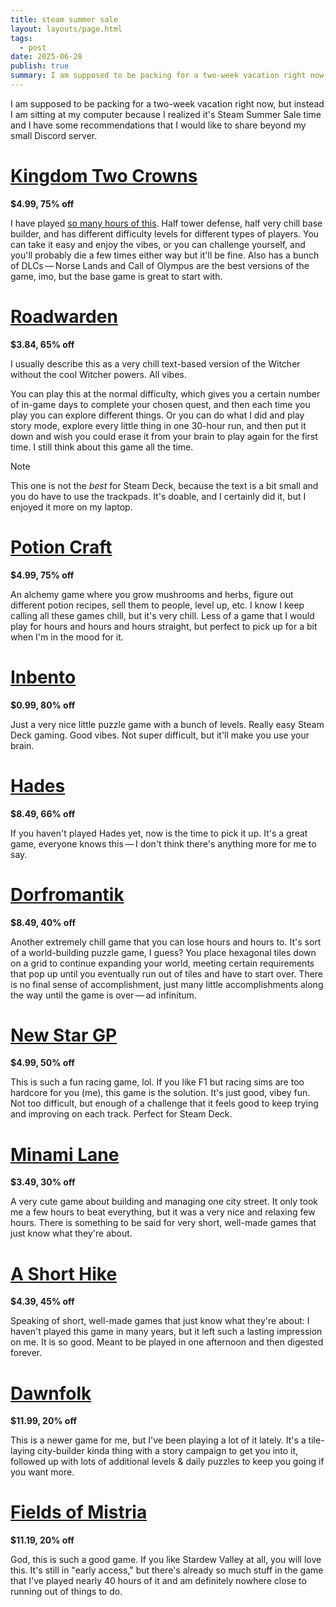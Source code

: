 ```yaml
---
title: steam summer sale
layout: layouts/page.html
tags:
  - post
date: 2025-06-28
publish: true
summary: I am supposed to be packing for a two-week vacation right now, but instead I am sitting at my computer because I realized it's Steam Summer Sale time and I have some recommendations that I would like to share.
---
```

I am supposed to be packing for a two-week vacation right now, but instead I am sitting at my computer because I realized it's Steam Summer Sale time and I have some recommendations that I would like to share beyond my small Discord server.

# [Kingdom Two Crowns](https://store.steampowered.com/app/701160/Kingdom_Two_Crowns/)
**$4.99, 75% off**

I have played [so many hours of this](https://jillian.garden/shelf/games/twocrowns/). Half tower defense, half very chill base builder, and has different difficulty levels for different types of players. You can take it easy and enjoy the vibes, or you can challenge yourself, and you'll probably die a few times either way but it'll be fine. Also has a bunch of DLCs — Norse Lands and Call of Olympus are the best versions of the game, imo, but the base game is great to start with.

# [Roadwarden](https://store.steampowered.com/app/1155970/Roadwarden/)
**$3.84, 65% off**

I usually describe this as a very chill text-based version of the Witcher without the cool Witcher powers. All vibes. 

You can play this at the normal difficulty, which gives you a certain number of in-game days to complete your chosen quest, and then each time you play you can explore different things. Or you can do what I did and play story mode, explore every little thing in one 30-hour run, and then put it down and wish you could erase it from your brain to play again for the first time. I still think about this game all the time.

> [!note] 
> This one is not the *best* for Steam Deck, because the text is a bit small and you do have to use the trackpads. It's doable, and I certainly did it, but I enjoyed it more on my laptop. 


# [Potion Craft](https://store.steampowered.com/app/1210320/Potion_Craft_Alchemist_Simulator/)
**$4.99, 75% off**

An alchemy game where you grow mushrooms and herbs, figure out different potion recipes, sell them to people, level up, etc. I know I keep calling all these games chill, but it's very chill. Less of a game that I would play for hours and hours and hours straight, but perfect to pick up for a bit when I'm in the mood for it. 

# [Inbento](https://store.steampowered.com/app/1567440/inbento/)
**$0.99, 80% off**

Just a very nice little puzzle game with a bunch of levels. Really easy Steam Deck gaming. Good vibes. Not super difficult, but it'll make you use your brain.

# [Hades](https://store.steampowered.com/app/1145360/Hades/)
**$8.49, 66% off**

If you haven't played Hades yet, now is the time to pick it up. It's a great game, everyone knows this — I don't think there's anything more for me to say.

# [Dorfromantik](https://store.steampowered.com/app/1455840/Dorfromantik/)
**$8.49, 40% off**

Another extremely chill game that you can lose hours and hours to. It's sort of a world-building puzzle game, I guess? You place hexagonal tiles down on a grid to continue expanding your world, meeting certain requirements that pop up until you eventually run out of tiles and have to start over. There is no final sense of accomplishment, just many little accomplishments along the way until the game is over — ad infinitum.

# [New Star GP](https://store.steampowered.com/app/2217580/New_Star_GP/)
**$4.99, 50% off**

This is such a fun racing game, lol. If you like F1 but racing sims are too hardcore for you (me), this game is the solution. It's just good, vibey fun. Not too difficult, but enough of a challenge that it feels good to keep trying and improving on each track. Perfect for Steam Deck.

# [Minami Lane](https://store.steampowered.com/app/2678990/Minami_Lane/)
**$3.49, 30% off**

A very cute game about building and managing one city street. It only took me a few hours to beat everything, but it was a very nice and relaxing few hours. There is something to be said for very short, well-made games that just know what they're about.

# [A Short Hike](https://store.steampowered.com/app/1055540/A_Short_Hike/)
**$4.39, 45% off**

Speaking of short, well-made games that just know what they're about: I haven't played this game in many years, but it left such a lasting impression on me. It is so good. Meant to be played in one afternoon and then digested forever.

# [Dawnfolk](https://store.steampowered.com/app/2308630/Dawnfolk/)
**$11.99, 20% off**

This is a newer game for me, but I've been playing a lot of it lately. It's a tile-laying city-builder kinda thing with a story campaign to get you into it, followed up with lots of additional levels & daily puzzles to keep you going if you want more.

# [Fields of Mistria](https://store.steampowered.com/app/2142790/Fields_of_Mistria)
**$11.19, 20% off**

God, this is such a good game. If you like Stardew Valley at all, you will love this. It's still in "early access," but there's already so much stuff in the game that I've played nearly 40 hours of it and am definitely nowhere close to running out of things to do. 